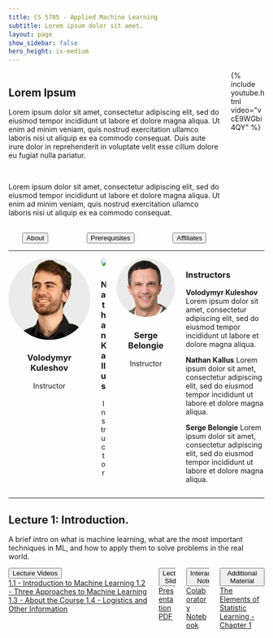 ```yaml
---
title: CS 5785 - Applied Machine Learning
subtitle: Lorem ipsum dolor sit amet.
layout: page
show_sidebar: false
hero_height: is-medium
---
```


[comment]: <> (<div class="tile is-ancestor">)

[comment]: <> (  <div class="tile is-vertical">)

[comment]: <> (    <div class="tile">)

[comment]: <> (      <div class="tile is-parent">)

[comment]: <> (        <article class="tile is-child notification is-primary">)

[comment]: <> (          <p class="title">Volodymyr<br>Kuleshov</p>)

[comment]: <> (          <p class="subtitle">2020 - 2022</p>)

[comment]: <> (          <figure class="image is-1by1">)

[comment]: <> (            <img style="border-radius: 2%;" src="img/volodymyr_kuleshov.jpg">)

[comment]: <> (          </figure>)

[comment]: <> (        </article>)

[comment]: <> (      </div>)

[comment]: <> (      <div class="tile is-parent">)

[comment]: <> (        <article class="tile is-child notification is-primary is-light">)

[comment]: <> (          <p class="title">Serge<br>Belongie</p>)

[comment]: <> (          <p class="subtitle">0000 - 2019</p>)

[comment]: <> (          <figure class="image is-1by1">)

[comment]: <> (            <img style="border-radius: 2%;" src="img/serge_belongie.jpg">)

[comment]: <> (          </figure>)

[comment]: <> (        </article>)

[comment]: <> (      </div>)

[comment]: <> (      <div class="tile is-parent">)

[comment]: <> (        <article class="tile is-child notification is-link is-light">)

[comment]: <> (          <p class="title">Nathan<br>Kallus</p>)

[comment]: <> (          <p class="subtitle">0000 - 0000</p>)

[comment]: <> (          <figure class="image is-1by1">)

[comment]: <> (            <img style="border-radius: 2%;" src="img/nathan_kallus.jpg">)

[comment]: <> (          </figure>)

[comment]: <> (        </article>)

[comment]: <> (      </div>)

[comment]: <> (      <div class="tile is-parent">)

[comment]: <> (        <article class="tile is-child notification is-info is-light">)

[comment]: <> (          <p class="title">Other<br>Contributors</p>)

[comment]: <> (          <p><strong>Lorem ipsum</strong></p>)

[comment]: <> (          <p><strong>Dolor Sit</strong></p>)

[comment]: <> (          <p><strong>Adipiscing Elit</strong></p>)

[comment]: <> (          <p><strong>Sed Do Eiusmod</strong></p>)

[comment]: <> (        </article>)

[comment]: <> (      </div>)
      
[comment]: <> (    </div>)

[comment]: <> (</div>)

[comment]: <> (</div>)

[comment]: <> (<br>)

<div class="columns">
    <div class="column is-6">
        <h2>Lorem Ipsum</h2>
        <p>Lorem ipsum dolor sit amet, consectetur adipiscing elit, sed do eiusmod tempor incididunt ut labore et dolore magna aliqua. Ut enim ad minim veniam, quis nostrud exercitation ullamco laboris nisi ut aliquip ex ea commodo consequat. Duis aute irure dolor in reprehenderit in voluptate velit esse cillum dolore eu fugiat nulla pariatur.</p>
        <br>
        <p>Lorem ipsum dolor sit amet, consectetur adipiscing elit, sed do eiusmod tempor incididunt ut labore et dolore magna aliqua. Ut enim ad minim veniam, quis nostrud exercitation ullamco laboris nisi ut aliquip ex ea commodo consequat. </p>
        <br>
        <div class = "columns">
        <div class="column is-4">
            <center><button class="button is-primary is-outlined">About</button></center>
        </div>
        <div class="column is-4">
            <center><button class="button is-primary is-outlined">Prerequisites</button></center>
        </div>
        <div class="column is-4">
            <center><button class="button is-primary is-outlined">Affiliates</button></center>
        </div>
    </div>
    </div>
    <div class="column is-6">
        {% include youtube.html video="vcE9WGbi4QY" %}
    </div>
</div>

***

<div class="columns is-centered is-variable is-1-mobile is-0-tablet is-3-desktop is-8-widescreen is-2-fullhd">
    <div class="column is-one-fifth">
        <figure class="image is-128x128" style="display:block; margin: auto;"><img style="border-radius: 50%;" src="img/volodymyr_kuleshov.jpg"></figure>
        <h3 style="text-align:center">Volodymyr<br>Kuleshov</h3>
        <p class="subtitle" style="text-align:center">Instructor</p>
    </div>
    <div class="column is-one-fifth">
        <figure class="image is-128x128" style="display:block; margin: auto;"><img style="border-radius: 50%;" src="img/nathan_kallus.jpg"></figure>
        <h3 style="text-align:center">Nathan<br>Kallus</h3>
        <p class="subtitle" style="text-align:center">Instructor</p>
    </div>
    <div class="column is-one-fifth">
        <figure class="image is-128x128" style="display:block; margin: auto;"><img style="border-radius: 50%;" src="img/serge_belongie.jpg"></figure>
        <h3 style="text-align:center">Serge<br>Belongie</h3>
        <p class="subtitle" style="text-align:center">Instructor</p>
    </div>
    <div class="column">
        <h3>Instructors</h3>
        <p><strong>Volodymyr Kuleshov</strong> Lorem ipsum dolor sit amet, consectetur adipiscing elit, sed do eiusmod tempor incididunt ut labore et dolore magna aliqua.</p>
        <p><strong>Nathan Kallus</strong> Lorem ipsum dolor sit amet, consectetur adipiscing elit, sed do eiusmod tempor incididunt ut labore et dolore magna aliqua.</p>
        <p><strong>Serge Belongie</strong> Lorem ipsum dolor sit amet, consectetur adipiscing elit, sed do eiusmod tempor incididunt ut labore et dolore magna aliqua.</p>
    </div>
</div>

***

<div class="container">
    <h2>Lecture 1: Introduction.</h2>
    <p>A brief intro on what is machine learning, what are the most important techniques in ML, and how to apply them to solve problems in the real world.</p>
    <div class="columns">
        <div class="column">
            <div class="dropdown">
                <div class="dropdown-trigger">
                    <button class="button is-primary is-light" aria-haspopup="true" aria-controls="dropdown-menu">
                      <span>Lecture Videos</span>
                      <span class="icon is-small">
                        <i class="fas fa-angle-down" aria-hidden="true"></i>
                      </span>
                    </button>
                </div>
                <div class="dropdown-menu" id="dropdown-menu" role="menu">
                    <div class="dropdown-content">
                        <a href="https://youtu.be/vcE9WGbi4QY" class="dropdown-item" target="_blank" rel="noopener noreferrer">
                            1.1 - Introduction to Machine Learning
                        </a>
                        <a href="https://youtu.be/chfwJiXvBMA" class="dropdown-item" target="_blank" rel="noopener noreferrer">
                            1.2 - Three Approaches to Machine Learning
                        </a>
                        <a href="https://youtu.be/51p6lLKiv2E" class="dropdown-item" target="_blank" rel="noopener noreferrer">
                            1.3 - About the Course
                        </a>    
                        <a href="https://youtu.be/mKhGXSaQk_s" class="dropdown-item" target="_blank" rel="noopener noreferrer">
                            1.4 - Logistics and Other Information
                        </a>  
                    </div>
                </div>
            </div>
        </div>
        <div class="column">
            <div class="dropdown">
                <div class="dropdown-trigger">
                    <button class="button is-warning is-light" aria-haspopup="true" aria-controls="dropdown-menu">
                      <span>Lecture Slides</span>
                      <span class="icon is-small">
                        <i class="fas fa-angle-down" aria-hidden="true"></i>
                      </span>
                    </button>
                </div>
                <div class="dropdown-menu" id="dropdown-menu" role="menu">
                    <div class="dropdown-content">
                      <a href="./slides/lecture1-introduction.slides.html" target="_blank" rel="noopener noreferrer" class="dropdown-item">
                        Presentation
                      </a>
                      <a href="https://drive.google.com/file/d/1iY_r47rWGVlIElatg3uBAl311rGvCliQ/view?usp=sharing" target="_blank" rel="noopener noreferrer" class="dropdown-item">
                        PDF
                      </a>
                    </div>
                </div>
            </div>
        </div>
        <div class="column">
            <div class="dropdown">
                <div class="dropdown-trigger">
                    <button class="button is-link is-light" aria-haspopup="true" aria-controls="dropdown-menu">
                      <span>Interactive Notes</span>
                      <span class="icon is-small">
                        <i class="fas fa-angle-down" aria-hidden="true"></i>
                      </span>
                    </button>
                </div>
                <div class="dropdown-menu" id="dropdown-menu" role="menu">
                    <div class="dropdown-content">
                      <a href="https://drive.google.com/file/d/1hn7FAmInYDPaCZUYoAvpqf3H0OFIEYRJ/view?usp=sharing" class="dropdown-item" target="_blank" rel="noopener noreferrer" >
                        Colaboratory Notebook
                      </a>
                    </div>
                </div>
            </div>
        </div>
        <div class="column">
            <div class="dropdown">
                <div class="dropdown-trigger">
                    <button class="button is-info is-light" aria-haspopup="true" aria-controls="dropdown-menu">
                      <span>Additional Material</span>
                      <span class="icon is-small">
                        <i class="fas fa-angle-down" aria-hidden="true"></i>
                      </span>
                    </button>
                </div>
                <div class="dropdown-menu" id="dropdown-menu" role="menu">
                    <div class="dropdown-content">
                      <a href="https://hastie.su.domains/ElemStatLearn/printings/ESLII_print12_toc.pdf" class="dropdown-item" target="_blank" rel="noopener noreferrer" >
                        The Elements of Statistic Learning - Chapter 1
                      </a>
                    </div>
                </div>
            </div>
        </div>
    </div>
</div>

<script>
// Script for making dropdown functional.
// Reference: https://stackoverflow.com/a/58405701
// Get all dropdowns on the page that aren't hoverable.
const dropdowns = document.querySelectorAll('.dropdown:not(.is-hoverable)');

if (dropdowns.length > 0) {
  // For each dropdown, add event handler to open on click.
  dropdowns.forEach(function(el) {
    el.addEventListener('click', function(e) {
      e.stopPropagation();
      el.classList.toggle('is-active');
    });
  });

  // If user clicks outside dropdown, close it.
  document.addEventListener('click', function(e) {
    closeDropdowns();
  });
}

/*
 * Close dropdowns by removing `is-active` class.
 */
function closeDropdowns() {
  dropdowns.forEach(function(el) {
    el.classList.remove('is-active');
  });
}

// Close dropdowns if ESC pressed
document.addEventListener('keydown', function (event) {
  let e = event || window.event;
  if (e.key === 'Esc' || e.key === 'Escape') {
    closeDropdowns();
  }
});
</script>
